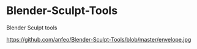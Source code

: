 # Blender-Sculpt-Tools
Blender Sculpt tools

https://github.com/anfeo/Blender-Sculpt-Tools/blob/master/envelope.jpg
